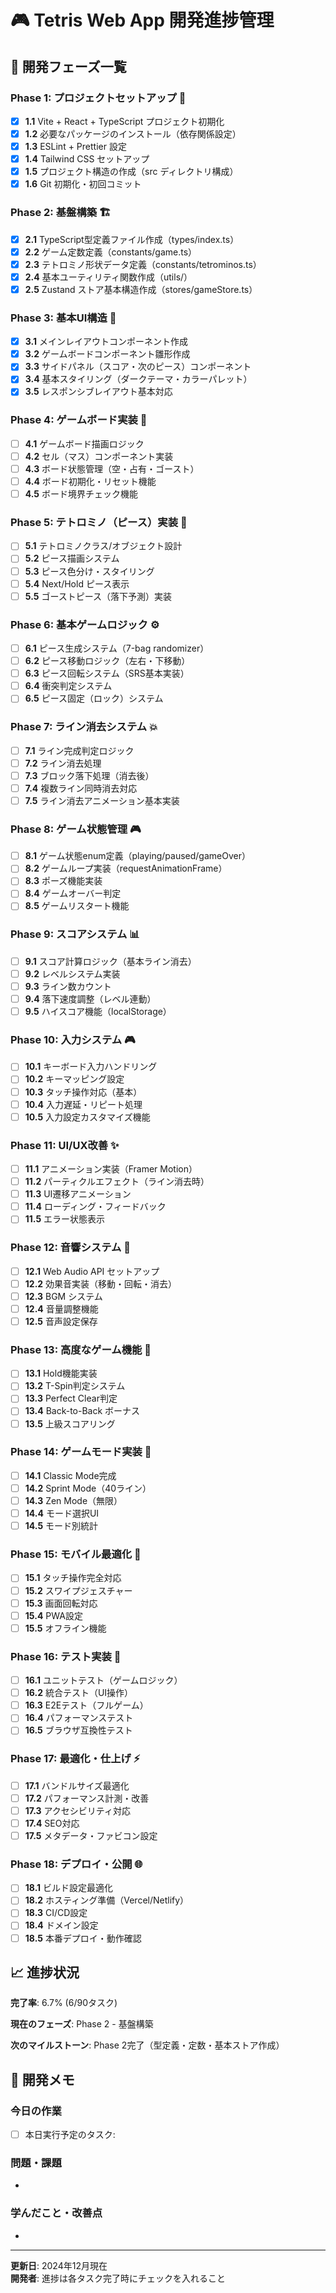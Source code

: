 # 🎮 Tetris Web App 開発進捗管理

## 📅 開発フェーズ一覧

### Phase 1: プロジェクトセットアップ 🚀

- [x] **1.1** Vite + React + TypeScript プロジェクト初期化
- [x] **1.2** 必要なパッケージのインストール（依存関係設定）
- [x] **1.3** ESLint + Prettier 設定
- [x] **1.4** Tailwind CSS セットアップ
- [x] **1.5** プロジェクト構造の作成（src ディレクトリ構成）
- [x] **1.6** Git 初期化・初回コミット

### Phase 2: 基盤構築 🏗️

- [x] **2.1** TypeScript型定義ファイル作成（types/index.ts）
- [x] **2.2** ゲーム定数定義（constants/game.ts）
- [x] **2.3** テトロミノ形状データ定義（constants/tetrominos.ts）
- [x] **2.4** 基本ユーティリティ関数作成（utils/）
- [x] **2.5** Zustand ストア基本構造作成（stores/gameStore.ts）

### Phase 3: 基本UI構造 🎨

- [x] **3.1** メインレイアウトコンポーネント作成
- [x] **3.2** ゲームボードコンポーネント雛形作成
- [x] **3.3** サイドパネル（スコア・次のピース）コンポーネント
- [x] **3.4** 基本スタイリング（ダークテーマ・カラーパレット）
- [x] **3.5** レスポンシブレイアウト基本対応

### Phase 4: ゲームボード実装 🎯

- [ ] **4.1** ゲームボード描画ロジック
- [ ] **4.2** セル（マス）コンポーネント実装
- [ ] **4.3** ボード状態管理（空・占有・ゴースト）
- [ ] **4.4** ボード初期化・リセット機能
- [ ] **4.5** ボード境界チェック機能

### Phase 5: テトロミノ（ピース）実装 🧩

- [ ] **5.1** テトロミノクラス/オブジェクト設計
- [ ] **5.2** ピース描画システム
- [ ] **5.3** ピース色分け・スタイリング
- [ ] **5.4** Next/Hold ピース表示
- [ ] **5.5** ゴーストピース（落下予測）実装

### Phase 6: 基本ゲームロジック ⚙️

- [ ] **6.1** ピース生成システム（7-bag randomizer）
- [ ] **6.2** ピース移動ロジック（左右・下移動）
- [ ] **6.3** ピース回転システム（SRS基本実装）
- [ ] **6.4** 衝突判定システム
- [ ] **6.5** ピース固定（ロック）システム

### Phase 7: ライン消去システム 💥

- [ ] **7.1** ライン完成判定ロジック
- [ ] **7.2** ライン消去処理
- [ ] **7.3** ブロック落下処理（消去後）
- [ ] **7.4** 複数ライン同時消去対応
- [ ] **7.5** ライン消去アニメーション基本実装

### Phase 8: ゲーム状態管理 🎮

- [ ] **8.1** ゲーム状態enum定義（playing/paused/gameOver）
- [ ] **8.2** ゲームループ実装（requestAnimationFrame）
- [ ] **8.3** ポーズ機能実装
- [ ] **8.4** ゲームオーバー判定
- [ ] **8.5** ゲームリスタート機能

### Phase 9: スコアシステム 📊

- [ ] **9.1** スコア計算ロジック（基本ライン消去）
- [ ] **9.2** レベルシステム実装
- [ ] **9.3** ライン数カウント
- [ ] **9.4** 落下速度調整（レベル連動）
- [ ] **9.5** ハイスコア機能（localStorage）

### Phase 10: 入力システム 🎮

- [ ] **10.1** キーボード入力ハンドリング
- [ ] **10.2** キーマッピング設定
- [ ] **10.3** タッチ操作対応（基本）
- [ ] **10.4** 入力遅延・リピート処理
- [ ] **10.5** 入力設定カスタマイズ機能

### Phase 11: UI/UX改善 ✨

- [ ] **11.1** アニメーション実装（Framer Motion）
- [ ] **11.2** パーティクルエフェクト（ライン消去時）
- [ ] **11.3** UI遷移アニメーション
- [ ] **11.4** ローディング・フィードバック
- [ ] **11.5** エラー状態表示

### Phase 12: 音響システム 🎵

- [ ] **12.1** Web Audio API セットアップ
- [ ] **12.2** 効果音実装（移動・回転・消去）
- [ ] **12.3** BGM システム
- [ ] **12.4** 音量調整機能
- [ ] **12.5** 音声設定保存

### Phase 13: 高度なゲーム機能 🚀

- [ ] **13.1** Hold機能実装
- [ ] **13.2** T-Spin判定システム
- [ ] **13.3** Perfect Clear判定
- [ ] **13.4** Back-to-Back ボーナス
- [ ] **13.5** 上級スコアリング

### Phase 14: ゲームモード実装 🎯

- [ ] **14.1** Classic Mode完成
- [ ] **14.2** Sprint Mode（40ライン）
- [ ] **14.3** Zen Mode（無限）
- [ ] **14.4** モード選択UI
- [ ] **14.5** モード別統計

### Phase 15: モバイル最適化 📱

- [ ] **15.1** タッチ操作完全対応
- [ ] **15.2** スワイプジェスチャー
- [ ] **15.3** 画面回転対応
- [ ] **15.4** PWA設定
- [ ] **15.5** オフライン機能

### Phase 16: テスト実装 🧪

- [ ] **16.1** ユニットテスト（ゲームロジック）
- [ ] **16.2** 統合テスト（UI操作）
- [ ] **16.3** E2Eテスト（フルゲーム）
- [ ] **16.4** パフォーマンステスト
- [ ] **16.5** ブラウザ互換性テスト

### Phase 17: 最適化・仕上げ ⚡

- [ ] **17.1** バンドルサイズ最適化
- [ ] **17.2** パフォーマンス計測・改善
- [ ] **17.3** アクセシビリティ対応
- [ ] **17.4** SEO対応
- [ ] **17.5** メタデータ・ファビコン設定

### Phase 18: デプロイ・公開 🌐

- [ ] **18.1** ビルド設定最適化
- [ ] **18.2** ホスティング準備（Vercel/Netlify）
- [ ] **18.3** CI/CD設定
- [ ] **18.4** ドメイン設定
- [ ] **18.5** 本番デプロイ・動作確認

## 📈 進捗状況

**完了率**: 6.7% (6/90タスク)

**現在のフェーズ**: Phase 2 - 基盤構築

**次のマイルストーン**: Phase 2完了（型定義・定数・基本ストア作成）

## 📝 開発メモ

### 今日の作業

- [ ] 本日実行予定のタスク:

### 問題・課題

-

### 学んだこと・改善点

-

---

**更新日**: 2024年12月現在  
**開発者**: 進捗は各タスク完了時にチェックを入れること
